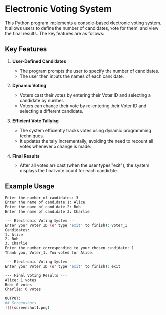 # Electronic Voting System

This Python program implements a console-based electronic voting system. It allows users to define the number of candidates, vote for them, and view the final results. The key features are as follows:

## Key Features

1. **User-Defined Candidates**  
   - The program prompts the user to specify the number of candidates.
   - The user then inputs the names of each candidate.

2. **Dynamic Voting**  
   - Voters cast their votes by entering their Voter ID and selecting a candidate by number.
   - Voters can change their vote by re-entering their Voter ID and selecting a different candidate.

3. **Efficient Vote Tallying**  
   - The system efficiently tracks votes using dynamic programming techniques.
   - It updates the tally incrementally, avoiding the need to recount all votes whenever a change is made.

4. **Final Results**  
   - After all votes are cast (when the user types "exit"), the system displays the final vote count for each candidate.

## Example Usage

```bash
Enter the number of candidates: 3
Enter the name of candidate 1: Alice
Enter the name of candidate 2: Bob
Enter the name of candidate 3: Charlie

--- Electronic Voting System ---
Enter your Voter ID (or type 'exit' to finish): Voter_1
Candidates:
1. Alice
2. Bob
3. Charlie
Enter the number corresponding to your chosen candidate: 1
Thank you, Voter_1. You voted for Alice.

--- Electronic Voting System ---
Enter your Voter ID (or type 'exit' to finish): exit

--- Final Voting Results ---
Alice: 1 votes
Bob: 0 votes
Charlie: 0 votes

OUTPUT:
## Screenshots
![](screenshot1.png)

